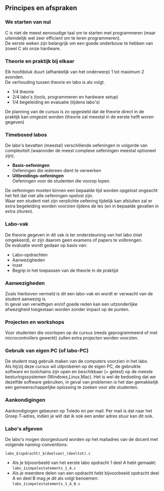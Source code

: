 
## Principes en afspraken

### We starten van nul  
C is niet de meest eenvoudige taal om te starten met programmeren (maar uiteindelijk wel zeer efficient om te leren programmeren).  
De eerste weken zijn belangrijk om een goede onderbouw te hebben van zowel C als onze hardware.  

### Theorie en praktijk bij elkaar
Elk hoofdstuk duurt (afhankelijk van het onderwerp) 1 tot maximum 2 avonden.  
De verhouding tussen theorie en labo is als volgt.

* 1/4 theorie
* 2/4 labo's (tools, programmeren en hardware setup)
* 1/4 begeleiding en evaluatie  (tijdens labo's)

De planning van de cursus is zo opgesteld dat de theorie direct in de praktijk kan omgezet worden (theorie zal meestal in de eerste helft woren gegeven)

### Timeboxed labos  
De labo's bevatten (meestal) verschillende oefeningen in volgorde van complexiteit (waaronder de meest complexe oefeningen meestal optioneel zijn).  

* **Basis-oefeningen**  
Oefeningen die iedereen dient te verwerken
* **Uitbreidings-oefeningen**  
Oefeningen voor de studenten die voorop lopen.

De oefeningen moeten binnen een bepaalde tijd worden opgelost ongeacht het feit dat niet alle oefeningen opelost zijn.  
Waar een student niet zijn verplichte oefening tijdelijk kan afsluiten zal er extra begeleiding worden voorzien tijdens de les (en in bepaalde gevallen in extra zituren).

### Labo-vak

De theorie gegeven in dit vak is ter ondersteuning van het labo (niet omgekeerd), er zijn daarom geen examens of papers te volbrengen.  
De evaluatie wordt gedaan op basis van:
* Labo-opdrachten
* Aanwezigheden  
* Inzet  
* Begrip in het toepassen van de theorie in de praktijd

### Aanwezigheden
Zoals hierboven vermeld is dit een labo-vak en wordt er verwacht van de student aanwezig is.  
In geval van verwittigen en/of goede reden kan een uitzonderlijke afwezigheid  toegestaan worden zonder impact op de punten.

### Projecten en workshops  
Voor studenten die voorlopen op de cursus (reeds geprogrammeerd of met microcontrollers gewerkt) zullen extra projecten worden voorzien.

### Gebruik van eigen PC (of labo-PC)
De student mag gebruik maken van de computers voorzien in het labo.  
Als hij/zij deze cursus wil uitproberen op de eigen PC, de gebruikte software en toolchains zijn open en beschikbaar (+ getest) op de meeste besturingssystemen (Windows,Linux,Mac).
Het is wel de bedoeling dat we dezelfde software gebruiken, in geval van problemen is het dan gemakkelijk een gemeenschappelijke oplossing te zoeken voor alle studenten.

### Aankondigingen
Aankondigingen gebeuren op Toledo en per mail.
Per mail is dat naar het Groep T-adres, indien je wilt dat ik ook een ander adres stuur kan dit ook.

### Labo's afgeven

De labo's mogen doorgestuurd worden op het mailadres van de docent met volgende naming-conventions:

```labo_$(opdracht)_$(deelvan)_(deeltot).c```

* Als je bijvoorbeeld van het eerste labo opdracht 1 deel A hebt gemaakt:  
  ```labo_1simpelestatements_1_A.c```
* Als je meerdere delen van een opdracht hebt bijvoorbeeld opdracht deel A en deel B mag je dit als volgt benoemen:  
  ```labo_1simpelestatements_1_A_B.c```



